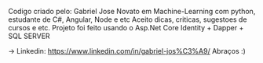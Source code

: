 Codigo criado pelo: Gabriel Jose
Novato em Machine-Learning com python, estudante de C#, Angular, Node e etc
Aceito dicas, criticas, sugestoes de cursos e etc.
Projeto foi feito usando o Asp.Net Core Identity + Dapper + SQL SERVER

-> Linkedin: https://www.linkedin.com/in/gabriel-jos%C3%A9/
Abraços :)
